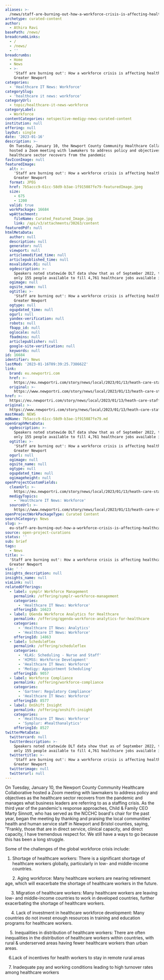 ```yaml
---
aliases: >-
  /news/staff-are-burning-out-how-a-workforce-crisis-is-affecting-healthcare-in-greater-newport
archetype: curated-content
author:
  - Athira Ravi
basePath: /news/
breadcrumbLinks:
  - /
  - /news/
  - ''
breadcrumbs:
  - Home
  - News
  - >-
    'Staff are burning out': How a workforce crisis is affecting healthcare in
    Greater Newport
categories:
  - 'Healthcare IT News: Workforce'
categorySlug:
  - 'healthcare it news: workforce'
categoryUrl:
  - topic/healthcare-it-news-workforce
categoryLabel:
  - Workforce
contentCategories: netspective-medigy-news-curated-content
institution: null
offering: null
layOut: single
date: '2023-01-16'
description: >-
  On Tuesday, January 10, the Newport County Community Healthcare Collaborative
  hosted a Zoom meeting with lawmakers to address policy and objectives as the
  healthcare sector recovers from the pandemic 
favIconImage: null
featuredImage:
  alt: >-
    'Staff are burning out': How a workforce crisis is affecting healthcare in
    Greater Newport
  format: JPEG
  href: 7b5accc9-61cc-58d9-b3ae-1f915087fe79-featuredImage.jpeg
  size:
    - 675
    - 1200
  valid: true
  workPackage: 16684
  wpAttachment:
    fileName: Curated_Featured_Image.jpg
    link: /api/v3/attachments/30263/content
featuredPdf: null
htmlMetaData:
  author: null
  description: null
  generator: null
  viewport: null
  articlemodified_time: null
  articlepublished_time: null
  msvalidate.01: null
  ogdescription: >-
    Speakers noted statewide DLT data show that as of September 2022, there were
    only 155 people available to fill 4,761 healthcare jobs available in R.I.
  ogimage: null
  ogsite_name: null
  ogtitle: >-
    'Staff are burning out': How a workforce crisis is affecting healthcare in
    Greater Newport
  ogtype: null
  ogupdated_time: null
  ogurl: null
  yandex-verification: null
  robots: null
  fbapp_id: null
  oglocale: null
  fbadmins: null
  articlepublisher: null
  google-site-verification: null
  keywords: null
id: 16684
identifier: News
lastMod: '2023-01-16T09:39:25.738662Z'
link:
  brand: eu.newportri.com
  href: >-
    https://eu.newportri.com/story/news/local/2023/01/13/heath-care-staffing-in-newport-area-becoming-a-crisis-newport-hospital-newport-mental-health-pace-ri/69791962007/
  original: >-
    https://www.newportri.com/story/news/local/2023/01/13/heath-care-staffing-in-newport-area-becoming-a-crisis-newport-hospital-newport-mental-health-pace-ri/69791962007/
href: >-
  https://eu.newportri.com/story/news/local/2023/01/13/heath-care-staffing-in-newport-area-becoming-a-crisis-newport-hospital-newport-mental-health-pace-ri/69791962007/
original: >-
  https://www.newportri.com/story/news/local/2023/01/13/heath-care-staffing-in-newport-area-becoming-a-crisis-newport-hospital-newport-mental-health-pace-ri/69791962007/
mastHead: NEWS
mdName: 7b5accc9-61cc-58d9-b3ae-1f915087fe79.md
openGraphMetaData:
  ogdescription: >-
    Speakers noted statewide DLT data show that as of September 2022, there were
    only 155 people available to fill 4,761 healthcare jobs available in R.I.
  ogtitle: >-
    'Staff are burning out': How a workforce crisis is affecting healthcare in
    Greater Newport
  ogurl: null
  ogimage: null
  ogsite_name: null
  ogtype: null
  ogupdated_time: null
  ogimageheight: null
openProjectCustomFields:
  cleanUrl: >-
    https://eu.newportri.com/story/news/local/2023/01/13/heath-care-staffing-in-newport-area-becoming-a-crisis-newport-hospital-newport-mental-health-pace-ri/69791962007/
  medigyTopics:
    - 'Healthcare IT News: Workforce'
  sourceUrl: >-
    https://www.newportri.com/story/news/local/2023/01/13/heath-care-staffing-in-newport-area-becoming-a-crisis-newport-hospital-newport-mental-health-pace-ri/69791962007/
openProjectWorkPackageType: Curated Content
searchCategory: News
slug: >-
  eu-staff-are-burning-out-how-a-workforce-crisis-is-affecting-healthcare-in-greater-newport
source: open-project-curations
status: ''
sub: brief
tags:
  - News
title: >-
  'Staff are burning out': How a workforce crisis is affecting healthcare in
  Greater Newport
via: ' '
insights_description: null
insights_name: null
viaLink: null
relatedOfferings:
  - label: symplr Workforce Management
    permalink: /offering/symplr-workforce-management
    categories:
      - 'Healthcare IT News: Workforce'
    offeringId: 16623
  - label: QGenda Workforce Analytics for Healthcare
    permalink: /offering/qgenda-workforce-analytics-for-healthcare
    categories:
      - 'Healthcare IT News: Analytics'
      - 'Healthcare IT News: Workforce'
    offeringId: 14863
  - label: ScheduleFlex
    permalink: /offering/scheduleflex
    categories:
      - 'KLAS: Scheduling - Nurse and Staff'
      - 'HIMSS: Workforce Development'
      - 'Healthcare IT News: Workforce'
      - 'Medigy: Appointment Scheduling'
    offeringId: 9057
  - label: Workforce Compliance
    permalink: /offering/workforce-compliance
    categories:
      - 'Gartner: Regulatory Compliance'
      - 'Healthcare IT News: Workforce'
    offeringId: 8577
  - label: OnShift Insight
    permalink: /offering/onshift-insight
    categories:
      - 'Healthcare IT News: Workforce'
      - 'Symplur: #healthanalytics'
    offeringId: 8527
twitterMetaData:
  twittercard: null
  twitterdescription: >-
    Speakers noted statewide DLT data show that as of September 2022, there were
    only 155 people available to fill 4,761 healthcare jobs available in R.I.
  twittertitle: >-
    'Staff are burning out': How a workforce crisis is affecting healthcare in
    Greater Newport
  twitterimage: null
  twitterurl: null
---
```

<p>On Tuesday, January 10, the Newport County Community Healthcare Collaborative hosted a Zoom meeting with lawmakers to address policy and objectives as the healthcare sector recovers from the pandemic and manages what business leaders are referring to as a staffing crisis. As the third year of the pandemic's response approaches, Child &amp; Family CEO Marty Sinnott, who has served as the NCCHC board's chair for the past year, began the meeting by thanking and praising the local communities' health and human service staff in Newport and Bristol counties, saying, "Frankly, those that are in direct service, clinical capacity, and direct capacity, I have tremendous respect for. We still have a ways to go because this has been a long struggle.</p><p>Some of the challenges of the global workforce crisis include:&nbsp;</p><ol><li>Shortage of healthcare workers: There is a significant shortage of healthcare workers globally, particularly in low- and middle-income countries.</li></ol><p>&nbsp; &nbsp; &nbsp; 2. Aging workforce: Many healthcare workers are nearing retirement age, which will exacerbate the shortage of healthcare workers in the future.</p><p>&nbsp; &nbsp; &nbsp;3. Migration of healthcare workers: Many healthcare workers are leaving low- and middle-income countries to work in developed countries, further exacerbating the shortage of healthcare workers.</p><p>&nbsp; &nbsp; &nbsp;4. Lack of investment in healthcare workforce development: Many countries do not invest enough resources in training and education programs for healthcare workers.</p><p>&nbsp; &nbsp; 5. Inequalities in distribution of healthcare workers: There are often inequalities in the distribution of healthcare workers within countries, with rural &amp; underserved areas having fewer healthcare workers than urban areas.</p><p>&nbsp; &nbsp;6.Lack of incentives for health workers to stay in remote rural areas</p><p>&nbsp; &nbsp;7. Inadequate pay and working conditions leading to high turnover rates among healthcare workers &nbsp;</p><p>&nbsp;</p>